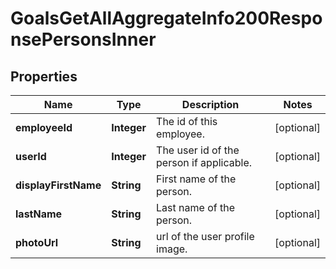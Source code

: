 

# GoalsGetAllAggregateInfo200ResponsePersonsInner


## Properties

| Name | Type | Description | Notes |
|------------ | ------------- | ------------- | -------------|
|**employeeId** | **Integer** | The id of this employee. |  [optional] |
|**userId** | **Integer** | The user id of the person if applicable. |  [optional] |
|**displayFirstName** | **String** | First name of the person. |  [optional] |
|**lastName** | **String** | Last name of the person. |  [optional] |
|**photoUrl** | **String** | url of the user profile image. |  [optional] |



